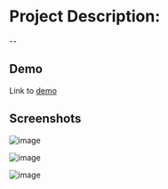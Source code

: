 
# Project Description:

--
## Demo

Link to [demo]()

## Screenshots
![image](https://github.com/user-attachments/assets/b9318c10-fdda-4b17-8938-311091ce9f8a)

![image](https://github.com/user-attachments/assets/e3759d7f-33cf-4a7c-b0a0-f5029373750f)

![image](https://github.com/user-attachments/assets/76ea87f6-0b65-4d2f-b79a-6e52b6eecf48)

